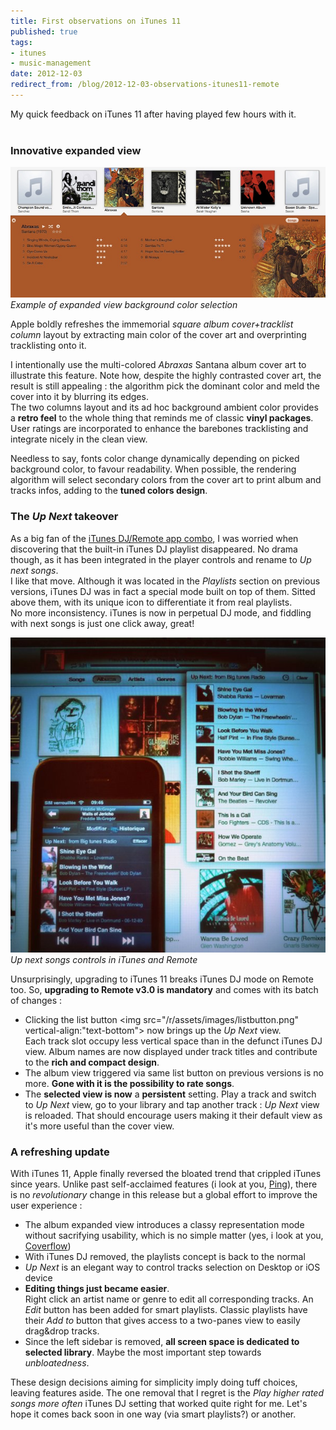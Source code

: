 ```yaml
---
title: First observations on iTunes 11
published: true
tags:
- itunes
- music-management
date: 2012-12-03
redirect_from: /blog/2012-12-03-observations-itunes11-remote
---
```


My quick feedback on iTunes 11 after having played few hours with it.
<br>
<br>
### Innovative expanded view

![](/public/img/posts/itunes11-expanded-view.jpg)
*Example of expanded view background color selection*

Apple boldly refreshes the immemorial *square album cover+tracklist column* layout by extracting main color of the cover art and overprinting tracklisting onto it.

I intentionally use the multi-colored *Abraxas* Santana album cover art to illustrate this feature. Note how, despite the highly contrasted cover art, the result is still appealing : the algorithm pick the dominant color and meld the cover into it by blurring its edges.  
The two columns layout and its ad hoc background ambient color provides a **retro feel** to the whole thing that reminds me of classic **vinyl packages**. User ratings are incorporated to enhance the barebones tracklisting and integrate nicely in the clean view.

Needless to say, fonts color change dynamically depending on picked background color, to favour readability. When possible, the rendering algorithm will select secondary colors from the cover art to print album and tracks infos, adding to the **tuned colors design**.

### The *Up Next* takeover

As a big fan of the [iTunes DJ/Remote app combo](/blog/itunes-dj-mode/), I was worried when discovering that the built-in iTunes DJ playlist disappeared. No drama though, as it has been integrated in the player controls and rename to *Up next songs*.  
I like that move. Although it was located in the *Playlists* section on previous versions, iTunes DJ was in fact a special mode built on top of them. Sitted above them, with its unique icon to differentiate it from real playlists.  
No more inconsistency. iTunes is now in perpetual DJ mode, and fiddling with next songs is just one click away, great!  

![](/public/img/posts/itunes11.jpg)
*Up next songs controls in iTunes and Remote*

Unsurprisingly, upgrading to iTunes 11 breaks iTunes DJ mode on Remote too. So, **upgrading to Remote v3.0 is mandatory** and comes with its batch of changes :

- Clicking the list button <img src="/r/assets/images/listbutton.png" vertical-align:"text-bottom"> now brings up the *Up Next* view.  
 Each track slot occupy less vertical space than in the defunct iTunes DJ view. Album names are now displayed under track titles and contribute to the **rich and compact design**.
- The album view triggered via same list button on previous versions is no more. **Gone with it is the possibility to rate songs**.
- The **selected view is now** a **persistent** setting. Play a track and switch to *Up Next* view, go to your library and tap another track : *Up Next* view is reloaded. That should encourage users making it their default view as it's more useful than the cover view.


### A refreshing update

With iTunes 11, Apple finally reversed the bloated trend that crippled iTunes since years. 
Unlike past self-acclaimed features (i look at you, [Ping][1]), there is no *revolutionary* change
in this release but a global effort to improve the user experience :   

- The album expanded view introduces a classy representation mode without sacrifying usability, which is no simple matter (yes, i look at you, [Coverflow][2])
- With iTunes DJ removed, the playlists concept is back to the normal
- *Up Next* is an elegant way to control tracks selection on Desktop or iOS device
- **Editing things just became easier**.  
Right click an artist name or genre to edit all corresponding tracks. An *Edit* button has been added for smart playlists. Classic playlists have their *Add to* button that gives access to a two-panes view to easily drag&drop tracks.   
- Since the left sidebar is removed, **all screen space is dedicated to selected library**. Maybe the most important step towards *unbloatedness*.

These design decisions aiming for simplicity imply doing tuff choices, leaving features aside. The one removal that I regret is the *Play higher rated songs more often* iTunes DJ setting that worked quite right for me. Let's hope it comes back soon in one way (via smart playlists?) or another.  

[1]: http://en.wikipedia.org/wiki/ITunes_Ping
[2]: http://en.wikipedia.org/wiki/Cover_Flow
